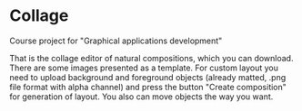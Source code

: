 # Collage
Course project for "Graphical applications development"

That is the collage editor of natural compositions, which you can download. There are some images presented as a template. For custom layout you need to upload background and foreground objects (already matted, .png file format with alpha channel) and press the button "Create composition" for generation of layout. You also can move objects the way you want.
